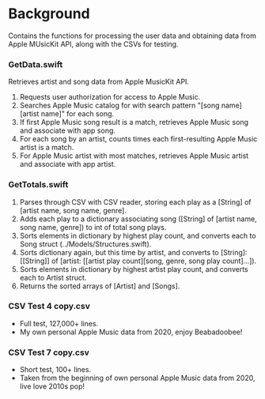 # Background
Contains the functions for processing the user data and obtaining data from Apple MUsicKit API, along with the CSVs for testing.

### GetData.swift
Retrieves artist and song data from Apple MusicKit API.
1. Requests user authorization for access to Apple Music.
2. Searches Apple Music catalog for with search pattern "\[song name] \[artist name]" for each song.
3. If first Apple Music song result is a match, retrieves Apple Music song and associate with app song.
4. For each song by an artist, counts times each first-resulting Apple Music artist is a match.
5. For Apple Music artist with most matches, retrieves Apple Music artist and associate with app artist.

### GetTotals.swift
1. Parses through CSV with CSV reader, storing each play as a \[String] of \[artist name, song name, genre].
2. Adds each play to a dictionary associating song (\[String] of \[artist name, song name, genre]) to int of total song plays.
3. Sorts elements in dictionary by highest play count, and converts each to Song struct (../Models/Structures.swift).
4. Sorts dictionary again, but this time by artist, and converts to \[String]: \[\[String]] of \[artist: \[\[artist play count][song, genre, song play count]...]).
7. Sorts elements in dictionary by highest artist play count, and converts each to Artist struct.
8. Returns the sorted arrays of \[Artist] and \[Songs].

### CSV Test 4 copy.csv
- Full test, 127,000+ lines.
- My own personal Apple Music data from 2020, enjoy Beabadoobee!

### CSV Test 7 copy.csv
- Short test, 100+ lines.
- Taken from the beginning of own personal Apple Music data from 2020, live love 2010s pop!
